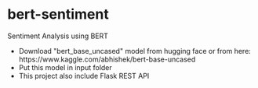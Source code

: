 # bert-sentiment
Sentiment Analysis using BERT

<ul>
  <li>Download "bert_base_uncased" model from hugging face or from here: https://www.kaggle.com/abhishek/bert-base-uncased</li>
  <li>Put this model in input folder</li>
  <li>This project also include Flask REST API</li>
</ul>
